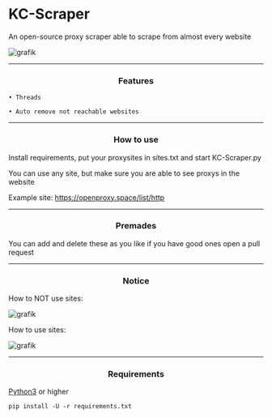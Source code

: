 # KC-Scraper
An open-source proxy scraper able to scrape from almost every website

![grafik](https://user-images.githubusercontent.com/70746714/182049128-e56320de-01cc-4566-acce-c897acb36665.png)

-----
### <p align="center">Features</p>


    • Threads

    • Auto remove not reachable websites


-----
### <p align="center">How to use</p>


Install requirements, put your proxysites in sites.txt and start KC-Scraper.py

You can use any site, but make sure you are able to see proxys in the website

Example site: https://openproxy.space/list/http

-----

### <p align="center">Premades</p>


You can add and delete these as you like if you have good ones open a pull request

-----

### <p align="center">Notice</p>


How to NOT use sites:
 
   ![grafik](https://user-images.githubusercontent.com/70746714/182048403-e5f1445d-6c8b-4928-a3cb-acd4e4b5a84d.png)

How to use sites:

   ![grafik](https://user-images.githubusercontent.com/70746714/182048366-fa0c43ae-df9b-4c3c-bdb4-8b903a0ad7d6.png)
 
-----
### <p align="center">Requirements</p>


<a href="https://www.python.org/">Python3</a> or higher

`pip install -U -r requirements.txt`
